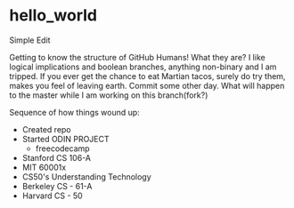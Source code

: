 # hello_world
Simple Edit

Getting to know the structure of GitHub
Humans! What they are?
I like logical implications and boolean branches, anything non-binary and I am tripped.
If you ever get the chance to eat Martian tacos, surely do try them, makes you feel of leaving earth.
Commit some other day.
What will happen to the master while I am working on this branch(fork?)


Sequence of how things wound up:
  - Created repo
  - Started ODIN PROJECT
    - freecodecamp
  - Stanford CS 106-A
  - MIT 60001x
  - CS50's Understanding Technology
  - Berkeley CS - 61-A
  - Harvard CS - 50
